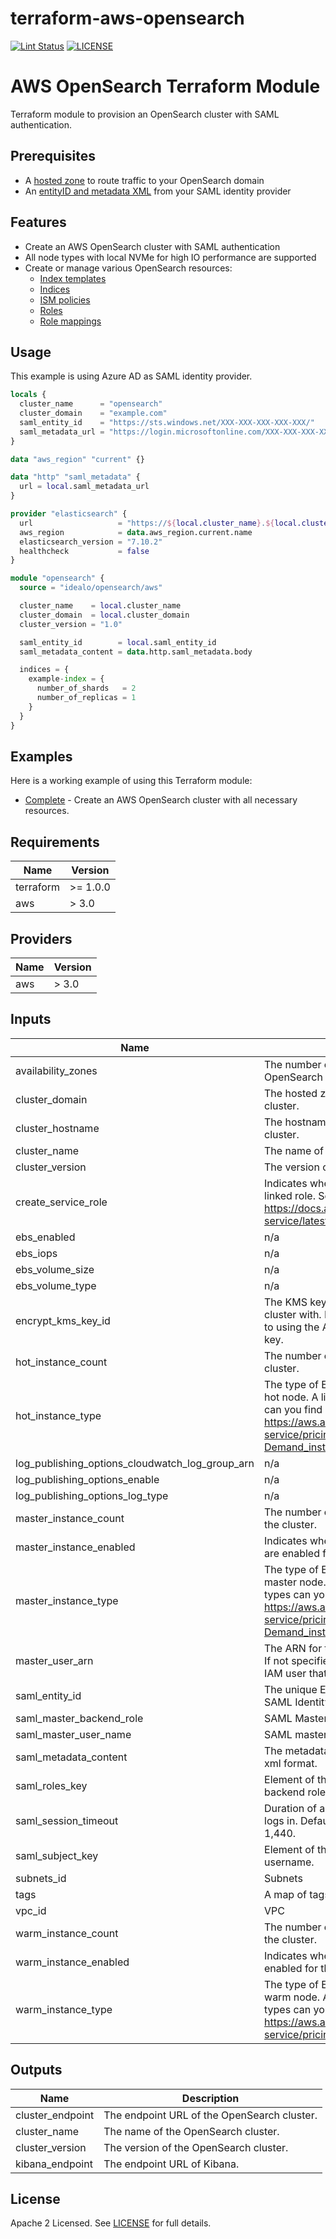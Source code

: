 # terraform-aws-opensearch

[![Lint Status](https://github.com/DNXLabs/terraform-aws-template/workflows/Lint/badge.svg)](https://github.com/DNXLabs/terraform-aws-template/actions)
[![LICENSE](https://img.shields.io/github/license/DNXLabs/terraform-aws-template)](https://github.com/DNXLabs/terraform-aws-template/blob/master/LICENSE)

# AWS OpenSearch Terraform Module

Terraform module to provision an OpenSearch cluster with SAML authentication.

## Prerequisites

- A [hosted zone](https://docs.aws.amazon.com/Route53/latest/DeveloperGuide/CreatingHostedZone.html) to route traffic to your OpenSearch domain
- An [entityID and metadata XML](https://aws.amazon.com/de/blogs/security/configure-saml-single-sign-on-for-kibana-with-ad-fs-on-amazon-elasticsearch-service/) from your SAML identity provider

## Features

- Create an AWS OpenSearch cluster with SAML authentication
- All node types with local NVMe for high IO performance are supported
- Create or manage various OpenSearch resources:
  - [Index templates](https://opensearch.org/docs/latest/opensearch/index-templates/)
  - [Indices](https://opensearch.org/docs/latest/opensearch/rest-api/index-apis/create-index/)
  - [ISM policies](https://opensearch.org/docs/latest/im-plugin/ism/policies/)
  - [Roles](https://opensearch.org/docs/latest/security-plugin/access-control/users-roles/#create-roles)
  - [Role mappings](https://opensearch.org/docs/latest/security-plugin/access-control/users-roles/#map-users-to-roles)

## Usage

This example is using Azure AD as SAML identity provider.

```terraform
locals {
  cluster_name      = "opensearch"
  cluster_domain    = "example.com"
  saml_entity_id    = "https://sts.windows.net/XXX-XXX-XXX-XXX-XXX/"
  saml_metadata_url = "https://login.microsoftonline.com/XXX-XXX-XXX-XXX-XXX/federationmetadata/2007-06/federationmetadata.xml?appid=YYY-YYY-YYY-YYY-YYY"
}

data "aws_region" "current" {}

data "http" "saml_metadata" {
  url = local.saml_metadata_url
}

provider "elasticsearch" {
  url                   = "https://${local.cluster_name}.${local.cluster_domain}"
  aws_region            = data.aws_region.current.name
  elasticsearch_version = "7.10.2"
  healthcheck           = false
}

module "opensearch" {
  source = "idealo/opensearch/aws"

  cluster_name    = local.cluster_name
  cluster_domain  = local.cluster_domain
  cluster_version = "1.0"

  saml_entity_id        = local.saml_entity_id
  saml_metadata_content = data.http.saml_metadata.body

  indices = {
    example-index = {
      number_of_shards   = 2
      number_of_replicas = 1
    }
  }
}
```

## Examples

Here is a working example of using this Terraform module:

- [Complete](https://github.com/idealo/terraform-aws-opensearch/tree/main/examples/complete) - Create an AWS OpenSearch cluster with all necessary resources.

<!--- BEGIN_TF_DOCS --->

## Requirements

| Name | Version |
|------|---------|
| terraform | >= 1.0.0 |
| aws | > 3.0 |

## Providers

| Name | Version |
|------|---------|
| aws | > 3.0 |

## Inputs

| Name | Description | Type | Default | Required |
|------|-------------|------|---------|:--------:|
| availability\_zones | The number of availability zones for the OpenSearch cluster. Valid values: 1, 2 or 3. | `number` | `1` | no |
| cluster\_domain | The hosted zone name of the OpenSearch cluster. | `string` | n/a | yes |
| cluster\_hostname | The hostname name of the OpenSearch cluster. | `string` | n/a | yes |
| cluster\_name | The name of the OpenSearch cluster. | `string` | `"opensearch"` | no |
| cluster\_version | The version of OpenSearch to deploy. | `string` | `"1.1"` | no |
| create\_service\_role | Indicates whether to create the service-linked role. See https://docs.aws.amazon.com/opensearch-service/latest/developerguide/slr.html | `bool` | `true` | no |
| ebs\_enabled | n/a | `bool` | `true` | no |
| ebs\_iops | n/a | `number` | `null` | no |
| ebs\_volume\_size | n/a | `number` | `10` | no |
| ebs\_volume\_type | n/a | `string` | `null` | no |
| encrypt\_kms\_key\_id | The KMS key ID to encrypt the OpenSearch cluster with. If not specified, then it defaults to using the AWS OpenSearch Service KMS key. | `string` | `""` | no |
| hot\_instance\_count | The number of dedicated hot nodes in the cluster. | `number` | `1` | no |
| hot\_instance\_type | The type of EC2 instances to run for each hot node. A list of available instance types can you find at https://aws.amazon.com/en/opensearch-service/pricing/#On-Demand_instance_pricing | `string` | `"r6gd.large.elasticsearch"` | no |
| log\_publishing\_options\_cloudwatch\_log\_group\_arn | n/a | `string` | `null` | no |
| log\_publishing\_options\_enable | n/a | `bool` | `null` | no |
| log\_publishing\_options\_log\_type | n/a | `string` | `null` | no |
| master\_instance\_count | The number of dedicated master nodes in the cluster. | `number` | `1` | no |
| master\_instance\_enabled | Indicates whether dedicated master nodes are enabled for the cluster. | `bool` | `true` | no |
| master\_instance\_type | The type of EC2 instances to run for each master node. A list of available instance types can you find at https://aws.amazon.com/en/opensearch-service/pricing/#On-Demand_instance_pricing | `string` | `"r6gd.large.elasticsearch"` | no |
| master\_user\_arn | The ARN for the master user of the cluster. If not specified, then it defaults to using the IAM user that is making the request. | `string` | `""` | no |
| saml\_entity\_id | The unique Entity ID of the application in SAML Identity Provider. | `string` | n/a | yes |
| saml\_master\_backend\_role | SAML Master backend role. | `string` | `""` | no |
| saml\_master\_user\_name | SAML master user name | `string` | `""` | no |
| saml\_metadata\_content | The metadata of the SAML application in xml format. | `string` | n/a | yes |
| saml\_roles\_key | Element of the SAML assertion to use for backend roles. | `string` | `""` | no |
| saml\_session\_timeout | Duration of a session in minutes after a user logs in. Default is 60. Maximum value is 1,440. | `number` | `60` | no |
| saml\_subject\_key | Element of the SAML assertion to use for username. | `string` | `""` | no |
| subnets\_id | Subnets | `list(string)` | n/a | yes |
| tags | A map of tags to add to all resources. | `map(string)` | `{}` | no |
| vpc\_id | VPC | `string` | n/a | yes |
| warm\_instance\_count | The number of dedicated warm nodes in the cluster. | `number` | `1` | no |
| warm\_instance\_enabled | Indicates whether ultrawarm nodes are enabled for the cluster. | `bool` | `false` | no |
| warm\_instance\_type | The type of EC2 instances to run for each warm node. A list of available instance types can you find at https://aws.amazon.com/en/elasticsearch-service/pricing/#UltraWarm_pricing | `string` | `"ultrawarm1.large.elasticsearch"` | no |

## Outputs

| Name | Description |
|------|-------------|
| cluster\_endpoint | The endpoint URL of the OpenSearch cluster. |
| cluster\_name | The name of the OpenSearch cluster. |
| cluster\_version | The version of the OpenSearch cluster. |
| kibana\_endpoint | The endpoint URL of Kibana. |

<!--- END_TF_DOCS --->

## License

Apache 2 Licensed. See [LICENSE](https://github.com/idealo/terraform-aws-opensearch/blob/main/LICENSE) for full details.